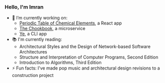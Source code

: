 ### Hello, I'm Imran

<!--
**i8abyte/i8abyte** is a ✨ _special_ ✨ repository because its `README.md` (this file) appears on your GitHub profile.

Here are some ideas to get you started:

- 🔭 I’m currently working on ...
- 🌱 I’m currently learning ...
- 👯 I’m looking to collaborate on ...
- 🤔 I’m looking for help with ...
- 💬 Ask me about ...
- 📫 How to reach me: ...
- 😄 Pronouns: ...
- ⚡ Fun fact: ...
-->

- 🔭 I’m currently working on:
    -  [Periodic Table of Chemical Elements](https://github.com/i8abyte/periodic-table), a React app
    -  [The Chookbook](https://github.com/i8abyte/the-chookbook), a microservice
    -  [Ye](https://github.com/i8abyte/ye), a CLI app
- 📚 I'm currently reading:
    - Architectural Styles and the Design of Network-based Software Architectures
    - Structure and Interpretation of Computer Programs, Second Edition
    - Introduction to Algorithms, Third Edition
- ⚡ Fun facts: I've made pop music and architectural design revisions to a construction project
